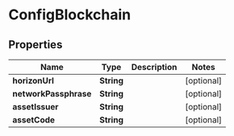 
# ConfigBlockchain

## Properties
Name | Type | Description | Notes
------------ | ------------- | ------------- | -------------
**horizonUrl** | **String** |  |  [optional]
**networkPassphrase** | **String** |  |  [optional]
**assetIssuer** | **String** |  |  [optional]
**assetCode** | **String** |  |  [optional]




